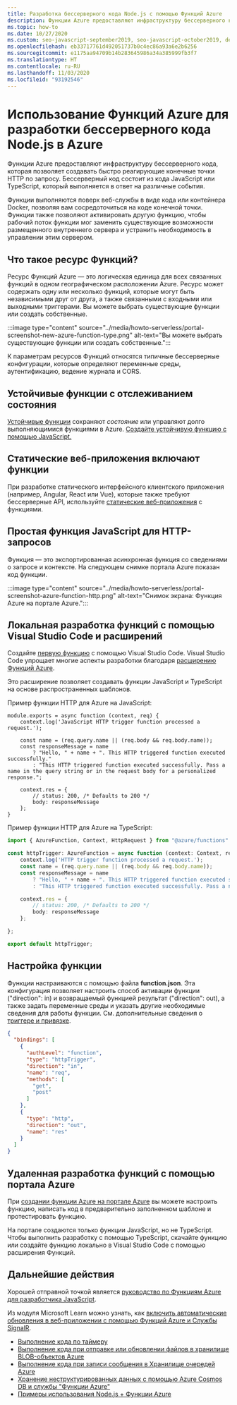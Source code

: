 ```yaml
---
title: Разработка бессерверного кода Node.js с помощью Функций Azure
description: Функции Azure предоставляют инфраструктуру бессерверного кода, которая позволяет создавать быстро реагирующие конечные точки HTTP по запросу.
ms.topic: how-to
ms.date: 10/27/2020
ms.custom: seo-javascript-september2019, seo-javascript-october2019, devx-track-js, contperfq2
ms.openlocfilehash: eb33717761d492051737b0c4ec86a93a6e2b6256
ms.sourcegitcommit: e1175aa94709b14b283645986a34a385999fb3f7
ms.translationtype: HT
ms.contentlocale: ru-RU
ms.lasthandoff: 11/03/2020
ms.locfileid: "93192546"
---
```

# <a name="use-azure-functions-to-develop-nodejs-serverless-code"></a>Использование Функций Azure для разработки бессерверного кода Node.js в Azure

Функции Azure предоставляют инфраструктуру бессерверного кода, которая позволяет создавать быстро реагирующие конечные точки HTTP по запросу. Бессерверный код состоит из кода JavaScript или TypeScript, который выполняется в ответ на различные события. 

Функции выполняются поверх веб-службы в виде кода или контейнера Docker, позволяя вам сосредоточиться на коде конечной точки. Функции также позволяют активировать другую функцию, чтобы рабочий поток функции мог заменить существующие возможности размещенного внутреннего сервера и устранить необходимость в управлении этим сервером. 

## <a name="what-is-a-function-resource"></a>Что такое ресурс Функций?

Ресурс Функций Azure — это логическая единица для всех связанных функций в одном географическом расположении Azure. Ресурс может содержать одну или несколько функций, которые могут быть независимыми друг от друга, а также связанными с входными или выходными триггерами. Вы можете выбрать существующие функции или создать собственные.

:::image type="content" source="../media/howto-serverless/portal-screenshot-new-azure-function-type.png" alt-text="Вы можете выбрать существующие функции или создать собственные.":::

К параметрам ресурсов Функций относятся типичные бессерверные конфигурации, которые определяют переменные среды, аутентификацию, ведение журнала и CORS.  

## <a name="durable-stateful-functions"></a>Устойчивые функции с отслеживанием состояния 

[Устойчивые функции](/azure/azure-functions/durable/durable-functions-overview) сохраняют *состояние* или управляют долго выполняющимися функциями в Azure. [Создайте устойчивую функцию с помощью JavaScript.](/azure/azure-functions/durable/quickstart-js-vscode)

## <a name="static-web-apps-include-functions"></a>Статические веб-приложения включают функции 

При разработке статического интерфейсного клиентского приложения (например, Angular, React или Vue), которые также требуют бессерверные API, используйте [статические веб-приложения](/azure/static-web-apps/getting-started?tabs=react) с функциями. 

## <a name="a-simple-javascript-function-for-http-requests"></a>Простая функция JavaScript для HTTP-запросов

Функция — это экспортированная асинхронная функция со сведениями о запросе и контексте. На следующем снимке портала Azure показан код функции. 

:::image type="content" source="../media/howto-serverless/portal-screenshot-azure-function-http.png" alt-text="Снимок экрана: Функция Azure на портале Azure.":::

## <a name="develop-functions-locally-with-visual-studio-code-and-extensions"></a>Локальная разработка функций с помощью Visual Studio Code и расширений

Создайте [первую функцию](/azure/azure-functions/functions-create-first-function-vs-code) с помощью Visual Studio Code. Visual Studio Code упрощает многие аспекты разработки благодаря [расширению Функций Azure](https://marketplace.visualstudio.com/items?itemName=ms-azuretools.vscode-azurefunctions).

Это расширение позволяет создавать функции JavaScript и TypeScript на основе распространенных шаблонов. 

Пример функции HTTP для Azure на JavaScript: 

```nodejs
module.exports = async function (context, req) {
    context.log('JavaScript HTTP trigger function processed a request.');

    const name = (req.query.name || (req.body && req.body.name));
    const responseMessage = name
        ? "Hello, " + name + ". This HTTP triggered function executed successfully."
        : "This HTTP triggered function executed successfully. Pass a name in the query string or in the request body for a personalized response.";

    context.res = {
        // status: 200, /* Defaults to 200 */
        body: responseMessage
    };
}
```

Пример функции HTTP для Azure на TypeScript: 

```typescript
import { AzureFunction, Context, HttpRequest } from "@azure/functions"

const httpTrigger: AzureFunction = async function (context: Context, req: HttpRequest): Promise<void> {
    context.log('HTTP trigger function processed a request.');
    const name = (req.query.name || (req.body && req.body.name));
    const responseMessage = name
        ? "Hello, " + name + ". This HTTP triggered function executed successfully."
        : "This HTTP triggered function executed successfully. Pass a name in the query string or in the request body for a personalized response.";

    context.res = {
        // status: 200, /* Defaults to 200 */
        body: responseMessage
    };

};

export default httpTrigger;
```

## <a name="configuring-the-function"></a>Настройка функции

Функции настраиваются с помощью файла **function.json**. Эта конфигурация позволяет настроить способ активации функции ("direction": in) и возвращаемый функцией результат ("direction": out), а также задать переменные среды и указать другие необходимые сведения для работы функции. См. дополнительные сведения о [триггере и привязке](/azure/azure-functions/functions-triggers-bindings?tabs=javascript.md). 

```json
{
  "bindings": [
    {
      "authLevel": "function",
      "type": "httpTrigger",
      "direction": "in",
      "name": "req",
      "methods": [
        "get",
        "post"
      ]
    },
    {
      "type": "http",
      "direction": "out",
      "name": "res"
    }
  ]
}
```

## <a name="develop-functions-remotely-using-the-azure-portal"></a>Удаленная разработка функций с помощью портала Azure

При [создании функции Azure на портале Azure](https://ms.portal.azure.com/#create/Microsoft.FunctionApp) вы можете настроить функцию, написать код в предварительно заполненном шаблоне и протестировать функцию. 

На портале создаются только функции JavaScript, но не TypeScript. Чтобы выполнить разработку с помощью TypeScript, скачайте функцию или создайте функцию локально в Visual Studio Code с помощью расширения Функций. 

## <a name="next-steps"></a>Дальнейшие действия

Хорошей отправной точкой является [руководство по Функциям Azure для разработчика JavaScript](/azure/azure-functions/functions-reference-node). 

Из модуля Microsoft Learn можно узнать, как [включить автоматические обновления в веб-приложении с помощью Функций Azure и Службы SignalR](/learn/modules/automatic-update-of-a-webapp-using-azure-functions-and-signalr/).

* [Выполнение кода по таймеру](/azure/azure-functions/functions-create-scheduled-function)
* [Выполнение кода при отправке или обновлении файлов в хранилище BLOB-объектов Azure](/azure/storage/blobs/storage-upload-process-images?tabs=nodejsv10)
* [Выполнение кода при записи сообщения в Хранилище очередей Azure](/azure/azure-functions/functions-create-storage-queue-triggered-function)
* [Хранение неструктурированных данных с помощью Azure Cosmos DB и службы "Функции Azure"](/azure/azure-functions/functions-integrate-store-unstructured-data-cosmosdb?tabs=javascript)
* [Примеры использования Node.js + Функции Azure](/samples/browse/?languages=javascript%2Cnodejs&products=azure-functions)